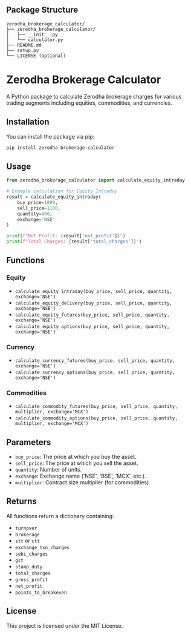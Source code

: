 
## Package Structure

```
zerodha_brokerage_calculator/
├── zerodha_brokerage_calculator/
│   ├── __init__.py
│   └── calculator.py
├── README.md
├── setup.py
└── LICENSE (optional)
```

# Zerodha Brokerage Calculator

A Python package to calculate Zerodha brokerage charges for various trading segments including equities, commodities, and currencies.

## Installation

You can install the package via pip:

```bash
pip install zerodha-brokerage-calculator
```

## Usage

```python
from zerodha_brokerage_calculator import calculate_equity_intraday

# Example calculation for Equity Intraday
result = calculate_equity_intraday(
    buy_price=1000,
    sell_price=1100,
    quantity=400,
    exchange='NSE'
)

print(f"Net Profit: {result['net_profit']}")
print(f"Total Charges: {result['total_charges']}")
```

## Functions

### Equity

- `calculate_equity_intraday(buy_price, sell_price, quantity, exchange='NSE')`
- `calculate_equity_delivery(buy_price, sell_price, quantity, exchange='NSE')`
- `calculate_equity_futures(buy_price, sell_price, quantity, exchange='NSE')`
- `calculate_equity_options(buy_price, sell_price, quantity, exchange='NSE')`

### Currency

- `calculate_currency_futures(buy_price, sell_price, quantity, exchange='NSE')`
- `calculate_currency_options(buy_price, sell_price, quantity, exchange='NSE')`

### Commodities

- `calculate_commodity_futures(buy_price, sell_price, quantity, multiplier, exchange='MCX')`
- `calculate_commodity_options(buy_price, sell_price, quantity, multiplier, exchange='MCX')`

## Parameters

- `buy_price`: The price at which you buy the asset.
- `sell_price`: The price at which you sell the asset.
- `quantity`: Number of units.
- `exchange`: Exchange name ('NSE', 'BSE', 'MCX', etc.).
- `multiplier`: Contract size multiplier (for commodities).

## Returns

All functions return a dictionary containing:

- `turnover`
- `brokerage`
- `stt` or `ctt`
- `exchange_txn_charges`
- `sebi_charges`
- `gst`
- `stamp_duty`
- `total_charges`
- `gross_profit`
- `net_profit`
- `points_to_breakeven`

## License

This project is licensed under the MIT License.

```
